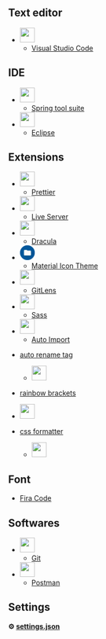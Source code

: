 ## Text editor

  - <img src="https://code.visualstudio.com/assets/favicon.ico" height="30px" width="30px">

    - [Visual Studio Code](https://code.visualstudio.com/)
  ## IDE
 - <img src="https://spring.io/images/logo-spring-tools-gear-3dbfa4e3714afa9d58885422ec7ac8e5.svg" height="30px" width="30px">

    - [Spring tool suite ](https://spring.io/tools) 
- <img src="https://www.eclipse.org/downloads/assets/public/images/logo-eclipse.png" height="30px" width="30px">

  - [Eclipse](https://www.eclipse.org/downloads/)

 
## Extensions 

- <img src="https://avatars2.githubusercontent.com/u/25822731?s=400&v=4" height="30px" width="30px">

  - [Prettier](https://marketplace.visualstudio.com/items?itemName=esbenp.prettier-vscode)
  
- <img src="https://ritwickdey.gallerycdn.vsassets.io/extensions/ritwickdey/liveserver/5.6.1/1555497731217/Microsoft.VisualStudio.Services.Icons.Default" height="30px" width="30px">

  - [Live Server](https://marketplace.visualstudio.com/items?itemName=ritwickdey.LiveServer)

- <img src="https://draculatheme.com/static/icons/pack-1/045-dracula.svg" height="30px" width="30px">

  - [Dracula](https://marketplace.visualstudio.com/items?itemName=dracula-theme.theme-dracula)

- <img src="https://raw.githubusercontent.com/PKief/vscode-material-icon-theme/master/logo.png" height="30px" width="30px">

  - [Material Icon Theme](https://marketplace.visualstudio.com/items?itemName=PKief.material-icon-theme)
  
- <img src="https://eamodio.gallerycdn.vsassets.io/extensions/eamodio/gitlens/10.2.2/1591818157905/Microsoft.VisualStudio.Services.Icons.Default" height="30px" width="30px">

  - [GitLens](https://marketplace.visualstudio.com/items?itemName=eamodio.gitlens)

- <img src="https://syler.gallerycdn.vsassets.io/extensions/syler/sass-indented/1.8.9/1595239491493/Microsoft.VisualStudio.Services.Icons.Default" height="30px" width="30px">

  - [Sass](https://marketplace.visualstudio.com/items?itemName=Syler.sass-indented)

- <img src="https://steoates.gallerycdn.vsassets.io/extensions/steoates/autoimport/1.5.4/1618500754212/Microsoft.VisualStudio.Services.Icons.Default" height="30px" width="30px">

  - [Auto Import](https://marketplace.visualstudio.com/items?itemName=steoates.autoimport)

- [auto rename tag](https://marketplace.visualstudio.com/items?itemName=formulahendry.auto-rename-tag)

  - <img src="https://formulahendry.gallerycdn.vsassets.io/extensions/formulahendry/auto-rename-tag/0.1.9/1634044270873/Microsoft.VisualStudio.Services.Icons.Default" height="30px" width="30px">

 - [rainbow brackets](https://marketplace.visualstudio.com/items?itemName=2gua.rainbow-brackets)

  - <img src="https://2gua.gallerycdn.vsassets.io/extensions/2gua/rainbow-brackets/0.0.6/1474455607820/Microsoft.VisualStudio.Services.Icons.Default" height="30px" width="30px">

- [css formatter](https://marketplace.visualstudio.com/items?itemName=aeschli.vscode-css-formatter)

  - <img src="https://cdn.vsassets.io/v/M198_20220125.5/_content/Header/default_icon_128.png" height="30px" width="30px">

## Font

- [Fira Code](https://github.com/tonsky/FiraCode)

## Softwares

- <img src="https://avatars3.githubusercontent.com/u/18133?s=200&v=4" height="30px" width="30px">

  - [Git](https://git-scm.com/)

- <img src="https://cdn.auth0.com/blog/build-a-secure-express-api-using-postman-and-auth0/postman-logo.png" height="30px" width="30px">

  - [Postman](https://www.postman.com/)

## Settings
**:gear: [settings.json](settings.json)**
